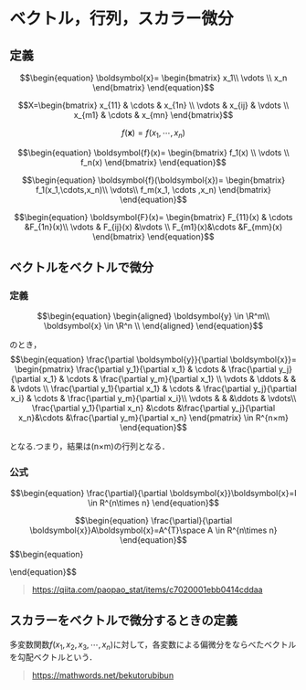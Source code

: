 # ベクトル，行列，スカラー微分

## 定義

$$\begin{equation}
    \boldsymbol{x}=
    \begin{bmatrix}
        x_1\\
        \vdots \\
        x_n
    \end{bmatrix}
\end{equation}$$

$$X=\begin{bmatrix}
x_{11} & \cdots & x_{1n} \\
\vdots & x_{ij} & \vdots \\
x_{m1} & \cdots & x_{mn}
\end{bmatrix}$$

$$\begin{equation}
    f(\boldsymbol{x})=f(x_1,\cdots,x_n)
\end{equation}$$

$$\begin{equation}
    \boldsymbol{f}(x)=
    \begin{bmatrix}
        f_1(x) \\
        \vdots \\
        f_n(x)
    \end{bmatrix}
\end{equation}$$

$$\begin{equation}
    \boldsymbol{f}(\boldsymbol{x})=
    \begin{bmatrix}
        f_1(x_1,\cdots,x_n)\\
        \vdots\\
        f_m(x_1, \cdots ,x_n)
    \end{bmatrix}
\end{equation}$$

$$\begin{equation}
    \boldsymbol{F}(x)=
    \begin{bmatrix}
        F_{11}(x) & \cdots &F_{1n}(x)\\
        \vdots & F_{ij}(x) &\vdots \\
        F_{m1}(x)&\cdots &F_{mm}(x)
    \end{bmatrix}
\end{equation}$$

 
## ベクトルをベクトルで微分


### 定義

$$\begin{equation}
    \begin{aligned}
        \boldsymbol{y} \in \R^m\\
        \boldsymbol{x} \in \R^n \\
    \end{aligned}
\end{equation}$$

のとき，
$$\begin{equation}
    \frac{\partial \boldsymbol{y}}{\partial \boldsymbol{x}}=
    \begin{pmatrix}
        \frac{\partial y_1}{\partial x_1} & \cdots & \frac{\partial y_j}{\partial x_1} & \cdots & \frac{\partial y_m}{\partial x_1} \\
        \vdots & \ddots &  &  & \vdots \\
        \frac{\partial y_1}{\partial x_1} & \cdots & \frac{\partial y_j}{\partial x_i} & \cdots & \frac{\partial y_m}{\partial x_i}\\
        \vdots & & &\ddots & \vdots\\
        \frac{\partial y_1}{\partial x_n} &\cdots &\frac{\partial y_j}{\partial x_n}&\cdots &\frac{\partial y_m}{\partial x_n}
    \end{pmatrix}
    \in R^{n×m}
\end{equation}$$

となる.つまり，結果は(n×m)の行列となる．

### 公式
$$\begin{equation}
    \frac{\partial}{\partial \boldsymbol{x}}\boldsymbol{x}=I \in R^{n\times n}
\end{equation}$$

$$\begin{equation}
    \frac{\partial}{\partial \boldsymbol{x}}A\boldsymbol{x}=A^{T}\space A \in R^{n\times n}
\end{equation}$$
$$\begin{equation}
    
\end{equation}$$
> https://qiita.com/paopao_stat/items/c7020001ebb0414cddaa

## スカラーをベクトルで微分するときの定義

多変数関数$f(x_1,x_2,x_3,\cdots,x_n)$に対して，各変数による偏微分をならべたベクトルを勾配ベクトルという．

> https://mathwords.net/bekutorubibun
